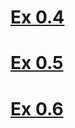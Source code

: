 # [Ex 0.4](https://www.websequencediagrams.com/cgi-bin/cdraw?lz=dGl0bGUgZXgwLjQKYnJvd3Nlci0-c2VydmVyOiBIVFRQIFBPU1QgaHR0cHM6Ly9zdHVkaWVzLmNzLmhlbHNpbmtpLmZpL2V4YW1wbGVhcHAvbmV3X25vdGUKAD8GLS0-AFAHOiBzdWNjZXNzIHJlc3BvbnNlAFoXR0UAQy1vdGVzAFoTbWFpbi5jc3MAIEUARAkABGRqAIE2GWoAgQhGZGF0YS5qc29uAIMRE1t7IGNvbnRlbnQ6ICJIVE1MIGlzIGVhc3kiLCBkYXRlOiAiMjAxOS0wNS0yMyIgfSwgLi4uXQo&s=default)
# [Ex 0.5](https://www.websequencediagrams.com/cgi-bin/cdraw?lz=dGl0bGUgZXgwLjUKCmJyb3dzZXItPnNlcnZlcjogSFRUUCBHRVQgaHR0cHM6Ly9zdHVkaWVzLmNzLmhlbHNpbmtpLmZpL2V4YW1wbGVhcHAvc3BhCgA5Bi0tPgBKBzogSFRNTC1jb2RlAFITAC8tLmpzAEwTABIHACA8ZGF0YS5qc29uAIErE2pzb24gZGF0YSBvZiB0aGUgbm90ZXMK&s=default)
# [Ex 0.6](https://www.websequencediagrams.com/cgi-bin/cdraw?lz=dGl0bGUgZXgwLjYKCmJyb3dzZXItPnNlcnZlcjogSFRUUCBQT1NUIGh0dHBzOi8vc3R1ZGllcy5jcy5oZWxzaW5raS5maS9leGFtcGxlYXBwL25ld19ub3RlX3NwYQoAQwYtLT4AVAc6IHsibWVzc2FnZSI6Im5vdGUgY3JlYXRlZCJ9Cgo&s=default)